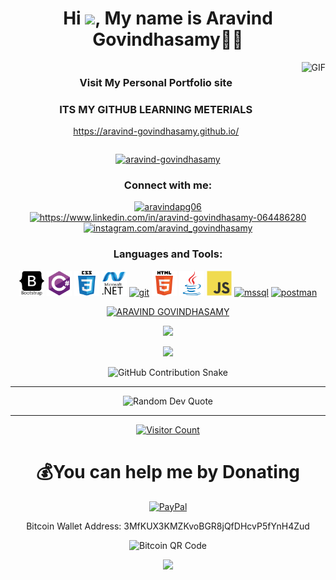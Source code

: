<h1 align="center">Hi <img src="https://user-images.githubusercontent.com/18350557/176309783-0785949b-9127-417c-8b55-ab5a4333674e.gif" />, My name is Aravind Govindhasamy👨‍💻</h1>
<div style="display: flex; flex-direction: row;">
  <div style="flex: 1;">
    <h3 align="center">Visit My Personal Portfolio site</h3>
    <h3 align="center">ITS MY GITHUB LEARNING METERIALS</h3>
    <p align="center"> 
      <a href="https://aravind-govindhasamy.github.io/">https://aravind-govindhasamy.github.io/</a>
    </p>
  </div>
  <div align="center">
    <img alt="GIF" src="https://github.com/abhisheknaiidu/abhisheknaiidu/raw/master/code.gif?raw=true">
  </div>
</div>

<p align="center">
  <a href="https://github.com/ryo-ma/github-profile-trophy">
    <img src="https://github-profile-trophy.vercel.app/?username=aravind-govindhasamy" alt="aravind-govindhasamy" />
  </a>
</p>

<h3 align="center">Connect with me:</h3>
<p align="center">
  <a href="https://twitter.com/aravindapg06" target="_blank"><img src="https://raw.githubusercontent.com/rahuldkjain/github-profile-readme-generator/master/src/images/icons/Social/twitter.svg" alt="aravindapg06" height="30" width="40" /></a>
  <a href="https://linkedin.com/in/aravind-govindhasamy-064486280" target="_blank"><img src="https://raw.githubusercontent.com/rahuldkjain/github-profile-readme-generator/master/src/images/icons/Social/linked-in-alt.svg" alt="https://www.linkedin.com/in/aravind-govindhasamy-064486280" height="30" width="40" /></a>
  <a href="https://instagram.com/aravind_govindhasamy" target="_blank"><img src="https://raw.githubusercontent.com/rahuldkjain/github-profile-readme-generator/master/src/images/icons/Social/instagram.svg" alt="instagram.com/aravind_govindhasamy" height="30" width="40" /></a>
</p>

<h3 align="center">Languages and Tools:</h3>
<p align="center">
  <a href="https://getbootstrap.com" target="_blank" rel="noreferrer"><img src="https://raw.githubusercontent.com/devicons/devicon/master/icons/bootstrap/bootstrap-plain-wordmark.svg" alt="bootstrap" width="40" height="40" /></a>
  <a href="https://www.w3schools.com/cs/" target="_blank" rel="noreferrer"><img src="https://raw.githubusercontent.com/devicons/devicon/master/icons/csharp/csharp-original.svg" alt="csharp" width="40" height="40" /></a>
  <a href="https://www.w3schools.com/css/" target="_blank" rel="noreferrer"><img src="https://raw.githubusercontent.com/devicons/devicon/master/icons/css3/css3-original-wordmark.svg" alt="css3" width="40" height="40" /></a>
  <a href="https://dotnet.microsoft.com/" target="_blank" rel="noreferrer"><img src="https://raw.githubusercontent.com/devicons/devicon/master/icons/dot-net/dot-net-original-wordmark.svg" alt="dotnet" width="40" height="40" /></a> 
  <a href="https://git-scm.com/" target="_blank" rel="noreferrer"><img src="https://www.vectorlogo.zone/logos/git-scm/git-scm-icon.svg" alt="git" width="40" height="40" /></a>
  <a href="https://www.w3.org/html/" target="_blank" rel="noreferrer"><img src="https://raw.githubusercontent.com/devicons/devicon/master/icons/html5/html5-original-wordmark.svg" alt="html5" width="40" height="40" /></a>
  <a href="https://www.java.com" target="_blank" rel="noreferrer"><img src="https://raw.githubusercontent.com/devicons/devicon/master/icons/java/java-original.svg" alt="java" width="40" height="40" /></a>
  <a href="https://developer.mozilla.org/en-US/docs/Web/JavaScript" target="_blank" rel="noreferrer"><img src="https://raw.githubusercontent.com/devicons/devicon/master/icons/javascript/javascript-original.svg" alt="javascript" width="40" height="40" /></a>
  <a href="https://www.microsoft.com/en-us/sql-server" target="_blank" rel="noreferrer"><img src="https://www.svgrepo.com/show/303229/microsoft-sql-server-logo.svg" alt="mssql" width="40" height="40" /></a>
  <a href="https://postman.com" target="_blank" rel="noreferrer"><img src="https://www.vectorlogo.zone/logos/getpostman/getpostman-icon.svg" alt="postman" width="40" height="40" />
</p>

<p align="center">
  <img src="https://github-readme-streak-stats.herokuapp.com/?user=aravind-govindhasamy" alt="ARAVIND GOVINDHASAMY" />
</p>

<p align="center">
  <a href=""><img src="https://github-readme-stats-sigma-five.vercel.app/api/top-langs/?username=aravind-govindhasamy&theme=react&line_height=40&hide=css" /></a>
</p>

<p align="center">
  <img src="https://github-readme-stats-sigma-five.vercel.app/api?username=aravind-govindhasamy&theme=react&line_height=40&hide=css" />
</p>

<p align="center">
  <img src="https://github.com/aravind-govindhasamy/aravind-govindhasamy.github.io/blob/main/img/github-contribution.svg" alt="GitHub Contribution Snake" />
</p>

---

<p align="center">
  <img src="https://quotes-github-readme.vercel.app/api?type=horizontal&theme=radical" alt="Random Dev Quote" />
</p>

---

<p align="center">
  <a href="https://visitcount.itsvg.in/api?id=aravindapg&icon=0&color=0">
    <img src="https://visitcount.itsvg.in/api?id=aravindapg&icon=0&color=0" alt="Visitor Count" />
  </a>
</p>

<h1 align="center">💰You can help me by Donating</h1>
<p align="center">
  <a href="https://paypal.me/APG139">
    <img src="https://img.shields.io/badge/PayPal-00457C?style=for-the-badge&logo=paypal&logoColor=white" alt="PayPal" />
  </a>
</p>

<p align="center">
  Bitcoin Wallet Address: <span class="bitcoin-address">3MfKUX3KMZKvoBGR8jQfDHcvP5fYnH4Zud</span>
</p>

<p align="center">
  <img src="https://chart.googleapis.com/chart?cht=qr&chs=150x150&chl=bitcoin:3MfKUX3KMZKvoBGR8jQfDHcvP5fYnH4Zud" alt="Bitcoin QR Code" />
</p>


<p align="center">
  <img src="https://capsule-render.vercel.app/api?type=waving&color=gradient&height=100&section=footer" />
</p>
